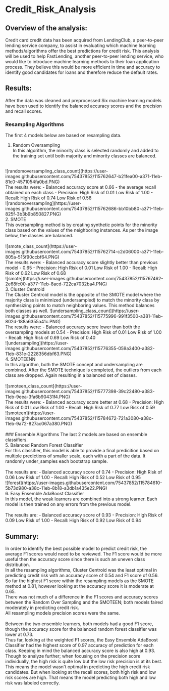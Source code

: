 # Credit_Risk_Analysis

## Overview of the analysis: 
Credit card credit data has been acquired from LendingClub, a peer-to-peer lending service company, to assist in evaluating which machine learning methods/algorithms offer the best predictions for credit risk.  This analysis will be used to help FastLending, another peer-to-peer lending service, who would like to introduce machine learning methods to their loan application process.  They believe this would be more efficient in time and accuracy to identify good candidates for loans and therefore reduce the default rates.

## Results: 
After the data was cleaned and preprocessed Six machine learning models have been used to identify the balanced accuracy scores and the precision and recall scores.
<br>
### Resampling Algorithms
The first 4 models below are based on resampling data.
<br>
  1.  Random Oversampling <br>
  In this algorithm, the minority class is selected randomly and added to the training set until both majority and minority classes are balanced. <br>
  <br>
  ![randomoversampling_class_count](https://user-images.githubusercontent.com/75437852/115762647-b21fea00-a371-11eb-81c0-4571054fa0bd.PNG)
  <br>
  The results were:
        - Balanced accuracy score at 0.66 - the average recall obtained on each class
        - Precision:
              High Risk of 0.01
              Low Risk of 1.00
        - Recall:
              High Risk of 0.74
              Low Risk of 0.58
              <br>
  ![randomoversampling](https://user-images.githubusercontent.com/75437852/115762686-bb10bb80-a371-11eb-825f-3b3b9b850827.PNG)
  <br>
  2.  SMOTE <br>
  This oversampling method is by creating synthetic points for the minority class based on the values of the neighboring instances.  As per the image below, the classes are balanced.<br>
  <br>
  ![smote_class_count](https://user-images.githubusercontent.com/75437852/115762714-c2d06000-a371-11eb-805a-515f90ccbf64.PNG)
<br>
  The results were:
        - Balanced accuracy score slightly better than previous model - 0.65
        - Precision:
              High Risk of 0.01
              Low Risk of 1.00
        - Recall:
              High Risk of 0.62
              Low Risk of 0.68
              <br>
  ![smote](https://user-images.githubusercontent.com/75437852/115767462-2e68fc00-a377-11eb-8acd-722ca7032ba4.PNG)
<br>
  3.  Cluster Centroid <br>
  The Cluster Centroid model is the opposite of the SMOTE model where the majority class is minimized (undersampled) to match the minority class by synthesizing points to match neighboring values.  This method balances both classes as well. <br.
  <br>
  ![undersampling_class_count](https://user-images.githubusercontent.com/75437852/115775996-991f3500-a381-11eb-802d-188a6355a41c.PNG)
<br>
  The results were:
        - Balanced accuracy score lower than both the oversampling models at 0.54
        - Precision:
              High Risk of 0.01
              Low Risk of 1.00
        - Recall:
              High Risk of 0.69
              Low Risk of 0.40
              <br>
   ![undersampling](https://user-images.githubusercontent.com/75437852/115776355-059a3400-a382-11eb-831e-2228356dbf63.PNG)
<br>  
  4.  SMOTEENN <br>
  In this algorithm, both the SMOTE concept and undersampling are combined.  After the SMOTE technique is completed, the outliers from each class are dropped.  Again resulting in a balanced set of classes.<br>
  <br>
![smoteen_class_count](https://user-images.githubusercontent.com/75437852/115777398-39c22480-a383-11eb-9eea-3fa6b90431f4.PNG)
<br>
  The results were:
        - Balanced accuracy score better at 0.68
        - Precision:
              High Risk of 0.01
              Low Risk of 1.00
        - Recall:
              High Risk of 0.77
              Low Risk of 0.59
              <br>
 ![smoteen](https://user-images.githubusercontent.com/75437852/115784672-721a3080-a38c-11eb-9a72-827ac067a380.PNG)
<br>
              <br>
### Ensemble Algorithms
The last 2 models are based on ensemble classifiers.
<br>
  5.  Balanced Random Forest Classifier <br>
  For this classifier, this model is able to provide a final predicition based on multiple predictions of smaller scale, each with a part of the data.  It randomly under_samples each bootstrap sample. <br>
  <br>
  The results are:
        - Balanced accuracy score of 0.74
        - Precision:
              High Risk of 0.06
              Low Risk of 1.00
        - Recall:
              High Risk of 0.52
              Low Risk of 0.95
              <br>
  ![forest](https://user-images.githubusercontent.com/75437852/115784610-5b73d980-a38c-11eb-8b18-a3db1a435e22.PNG)
    <br>
  6.  Easy Ensemble AdaBoost Classifier <br>
  In this model, the weak learners are combined into a strong learner.  Each model is then trained on any errors from the previous model. <br>
  <br>
  The results are:
        - Balanced accuracy score of 0.93
        - Precision:
              High Risk of 0.09
              Low Risk of 1.00
        - Recall:
              High Risk of 0.92
              Low Risk of 0.94

## Summary: 
In order to identify the best possible model to predict credit risk, the average F1 scores would need to be reviewed.  The F1 score would be more useful then the accuracy score since there is such an uneven class distribution.  <br>
In all the resampling algorithms, Cluster Centroid was the least optimal in predicting credit risk with an accuracy score of 0.54 and F1 score of 0.56.  So far the highest F1 score within the resampling models as the SMOTE method at 0.81, however looking at the accuracy score it is moderate at 0.65. <br>
There was not much of a difference in the F1 scores and accuracy scores between the Random Over Sampling and the SMOTEEN; both models faired moderately in predicting credit risk.  <br>
All resampling models precision scores were the same.
<br>
<br>
Between the two ensemble learners, both models had a good F1 score, though the accuracy score for the balanced random forest classifier was lower at 0.73.<br>
Thus far, looking at the weighted F1 scores, the Easy Ensemble AdaBoost Classifier had the highest score of 0.97 accuracy of prediction for each class.  Keeping in mind the balanced accuracy score is also high at 0.93.<br>
Though to analyze further; when focusing on the precision score individually, the high risk is quite low but the low risk precision is at its best.  This means the model wasn't optimal in predicting the high credit risk candidates.  But when looking at the recall scores, both high risk and low risk scores are high.  That means the model predicting both high and low risk was labeled correctly.

